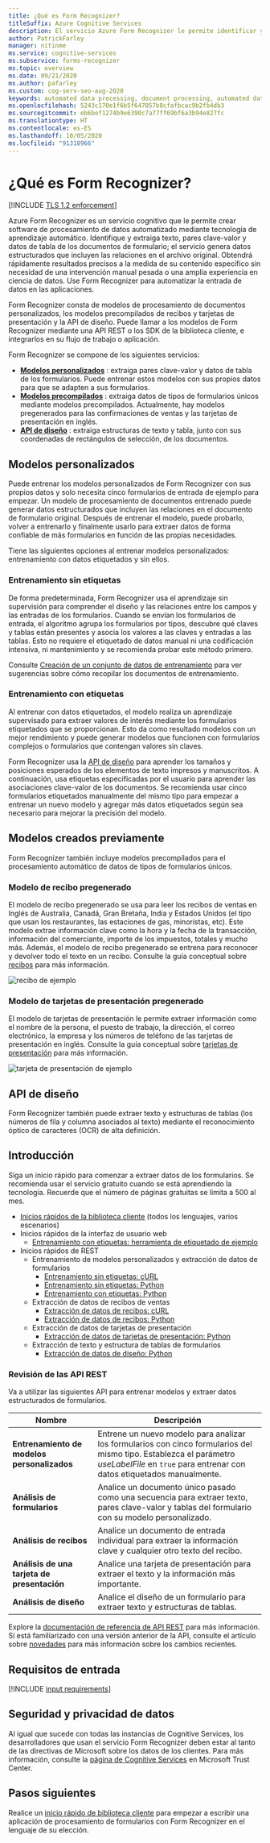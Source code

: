 ```yaml
---
title: ¿Qué es Form Recognizer?
titleSuffix: Azure Cognitive Services
description: El servicio Azure Form Recognizer le permite identificar y extraer pares clave-valor y datos de tabla de los documentos de formulario, así como información importante de los recibos de ventas y las tarjetas de presentación.
author: PatrickFarley
manager: nitinme
ms.service: cognitive-services
ms.subservice: forms-recognizer
ms.topic: overview
ms.date: 09/21/2020
ms.author: pafarley
ms.custom: cog-serv-seo-aug-2020
keywords: automated data processing, document processing, automated data entry, forms processing
ms.openlocfilehash: 5243c170e1f6b5f647057b8cfafbcac9b2fb4db3
ms.sourcegitcommit: eb6bef1274b9e6390c7a77ff69bf6a3b94e827fc
ms.translationtype: HT
ms.contentlocale: es-ES
ms.lasthandoff: 10/05/2020
ms.locfileid: "91318966"
---
```

# <a name="what-is-form-recognizer"></a>¿Qué es Form Recognizer?

[!INCLUDE [TLS 1.2 enforcement](../../../includes/cognitive-services-tls-announcement.md)]

Azure Form Recognizer es un servicio cognitivo que le permite crear software de procesamiento de datos automatizado mediante tecnología de aprendizaje automático. Identifique y extraiga texto, pares clave-valor y datos de tabla de los documentos de formulario; el servicio genera datos estructurados que incluyen las relaciones en el archivo original. Obtendrá rápidamente resultados precisos a la medida de su contenido específico sin necesidad de una intervención manual pesada o una amplia experiencia en ciencia de datos. Use Form Recognizer para automatizar la entrada de datos en las aplicaciones.

Form Recognizer consta de modelos de procesamiento de documentos personalizados, los modelos precompilados de recibos y tarjetas de presentación y la API de diseño. Puede llamar a los modelos de Form Recognizer mediante una API REST o los SDK de la biblioteca cliente, e integrarlos en su flujo de trabajo o aplicación.

Form Recognizer se compone de los siguientes servicios:
* **[Modelos personalizados](#custom-models)** : extraiga pares clave-valor y datos de tabla de los formularios. Puede entrenar estos modelos con sus propios datos para que se adapten a sus formularios.
* **[Modelos precompilados](#prebuilt-models)** : extraiga datos de tipos de formularios únicos mediante modelos precompilados. Actualmente, hay modelos pregenerados para las confirmaciones de ventas y las tarjetas de presentación en inglés.
* **[API de diseño](#layout-api)** : extraiga estructuras de texto y tabla, junto con sus coordenadas de rectángulos de selección, de los documentos.

## <a name="custom-models"></a>Modelos personalizados

Puede entrenar los modelos personalizados de Form Recognizer con sus propios datos y solo necesita cinco formularios de entrada de ejemplo para empezar. Un modelo de procesamiento de documentos entrenado puede generar datos estructurados que incluyen las relaciones en el documento de formulario original. Después de entrenar el modelo, puede probarlo, volver a entrenarlo y finalmente usarlo para extraer datos de forma confiable de más formularios en función de las propias necesidades.

Tiene las siguientes opciones al entrenar modelos personalizados: entrenamiento con datos etiquetados y sin ellos.

### <a name="train-without-labels"></a>Entrenamiento sin etiquetas

De forma predeterminada, Form Recognizer usa el aprendizaje sin supervisión para comprender el diseño y las relaciones entre los campos y las entradas de los formularios. Cuando se envían los formularios de entrada, el algoritmo agrupa los formularios por tipos, descubre qué claves y tablas están presentes y asocia los valores a las claves y entradas a las tablas. Esto no requiere el etiquetado de datos manual ni una codificación intensiva, ni mantenimiento y se recomienda probar este método primero.

Consulte [Creación de un conjunto de datos de entrenamiento](./build-training-data-set.md) para ver sugerencias sobre cómo recopilar los documentos de entrenamiento.

### <a name="train-with-labels"></a>Entrenamiento con etiquetas

Al entrenar con datos etiquetados, el modelo realiza un aprendizaje supervisado para extraer valores de interés mediante los formularios etiquetados que se proporcionan. Esto da como resultado modelos con un mejor rendimiento y puede generar modelos que funcionen con formularios complejos o formularios que contengan valores sin claves.

Form Recognizer usa la [API de diseño](#layout-api) para aprender los tamaños y posiciones esperados de los elementos de texto impresos y manuscritos. A continuación, usa etiquetas especificadas por el usuario para aprender las asociaciones clave-valor de los documentos. Se recomienda usar cinco formularios etiquetados manualmente del mismo tipo para empezar a entrenar un nuevo modelo y agregar más datos etiquetados según sea necesario para mejorar la precisión del modelo.

## <a name="prebuilt-models"></a>Modelos creados previamente

Form Recognizer también incluye modelos precompilados para el procesamiento automático de datos de tipos de formularios únicos.

### <a name="prebuilt-receipt-model"></a>Modelo de recibo pregenerado

El modelo de recibo pregenerado se usa para leer los recibos de ventas en Inglés de Australia, Canadá, Gran Bretaña, India y Estados Unidos (el tipo que usan los restaurantes, las estaciones de gas, minoristas, etc). Este modelo extrae información clave como la hora y la fecha de la transacción, información del comerciante, importe de los impuestos, totales y mucho más. Además, el modelo de recibo pregenerado se entrena para reconocer y devolver todo el texto en un recibo. Consulte la guía conceptual sobre [recibos](./concept-receipts.md) para más información.

![recibo de ejemplo](./media/contoso-receipt-small.png)

### <a name="prebuilt-business-cards-model"></a>Modelo de tarjetas de presentación pregenerado

El modelo de tarjetas de presentación le permite extraer información como el nombre de la persona, el puesto de trabajo, la dirección, el correo electrónico, la empresa y los números de teléfono de las tarjetas de presentación en inglés. Consulte la guía conceptual sobre [tarjetas de presentación](./concept-business-cards.md) para más información.

![tarjeta de presentación de ejemplo](./media/business-card-english.jpg)

## <a name="layout-api"></a>API de diseño

Form Recognizer también puede extraer texto y estructuras de tablas (los números de fila y columna asociados al texto) mediante el reconocimiento óptico de caracteres (OCR) de alta definición.

## <a name="get-started"></a>Introducción

Siga un inicio rápido para comenzar a extraer datos de los formularios. Se recomienda usar el servicio gratuito cuando se está aprendiendo la tecnología. Recuerde que el número de páginas gratuitas se limita a 500 al mes.

* [Inicios rápidos de la biblioteca cliente](./quickstarts/client-library.md) (todos los lenguajes, varios escenarios)
* Inicios rápidos de la interfaz de usuario web
  * [Entrenamiento con etiquetas: herramienta de etiquetado de ejemplo](quickstarts/label-tool.md)
* Inicios rápidos de REST
  * Entrenamiento de modelos personalizados y extracción de datos de formularios
    * [Entrenamiento sin etiquetas: cURL](quickstarts/curl-train-extract.md)
    * [Entrenamiento sin etiquetas: Python](quickstarts/python-train-extract.md)
    * [ Entrenamiento con etiquetas: Python](quickstarts/python-labeled-data.md)
  * Extracción de datos de recibos de ventas
    * [Extracción de datos de recibos: cURL](quickstarts/curl-receipts.md)
    * [Extracción de datos de recibos: Python](quickstarts/python-receipts.md)
  * Extracción de datos de tarjetas de presentación
    * [Extracción de datos de tarjetas de presentación: Python](quickstarts/python-business-cards.md)
  * Extracción de texto y estructura de tablas de formularios
    * [Extracción de datos de diseño: Python](quickstarts/python-layout.md)


### <a name="review-the-rest-apis"></a>Revisión de las API REST

Va a utilizar las siguientes API para entrenar modelos y extraer datos estructurados de formularios.

|Nombre |Descripción |
|---|---|
| **Entrenamiento de modelos personalizados**| Entrene un nuevo modelo para analizar los formularios con cinco formularios del mismo tipo. Establezca el parámetro _useLabelFile_ en `true` para entrenar con datos etiquetados manualmente. |
| **Análisis de formularios** |Analice un documento único pasado como una secuencia para extraer texto, pares clave-valor y tablas del formulario con su modelo personalizado.  |
| **Análisis de recibos** |Analice un documento de entrada individual para extraer la información clave y cualquier otro texto del recibo.|
| **Análisis de una tarjeta de presentación** |Analice una tarjeta de presentación para extraer el texto y la información más importante.|
| **Análisis de diseño** |Analice el diseño de un formulario para extraer texto y estructuras de tablas.|

Explore la [documentación de referencia de API REST](https://westus2.dev.cognitive.microsoft.com/docs/services/form-recognizer-api-v2/operations/AnalyzeWithCustomForm) para más información. Si está familiarizado con una versión anterior de la API, consulte el artículo sobre [novedades](./whats-new.md) para más información sobre los cambios recientes.

## <a name="input-requirements"></a>Requisitos de entrada

[!INCLUDE [input requirements](./includes/input-requirements.md)]

## <a name="data-privacy-and-security"></a>Seguridad y privacidad de datos

Al igual que sucede con todas las instancias de Cognitive Services, los desarrolladores que usan el servicio Form Recognizer deben estar al tanto de las directivas de Microsoft sobre los datos de los clientes. Para más información, consulte la [página de Cognitive Services](https://www.microsoft.com/trustcenter/cloudservices/cognitiveservices) en Microsoft Trust Center.

## <a name="next-steps"></a>Pasos siguientes

Realice un [inicio rápido de biblioteca cliente](quickstarts/client-library.md) para empezar a escribir una aplicación de procesamiento de formularios con Form Recognizer en el lenguaje de su elección.